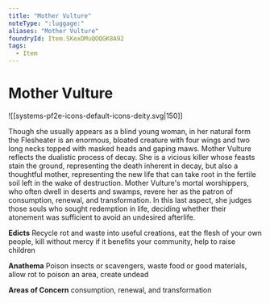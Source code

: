 ```yaml
---
title: "Mother Vulture"
noteType: ":luggage:"
aliases: "Mother Vulture"
foundryId: Item.SKexDMuQOQGK8A92
tags:
  - Item
---
```


# Mother Vulture
![[systems-pf2e-icons-default-icons-deity.svg|150]]

Though she usually appears as a blind young woman, in her natural form the Flesheater is an enormous, bloated creature with four wings and two long necks topped with masked heads and gaping maws. Mother Vulture reflects the dualistic process of decay. She is a vicious killer whose feasts stain the ground, representing the death inherent in decay, but also a thoughtful mother, representing the new life that can take root in the fertile soil left in the wake of destruction. Mother Vulture's mortal worshippers, who often dwell in deserts and swamps, revere her as the patron of consumption, renewal, and transformation. In this last aspect, she judges those souls who sought redemption in life, deciding whether their atonement was sufficient to avoid an undesired afterlife.

**Edicts** Recycle rot and waste into useful creations, eat the flesh of your own people, kill without mercy if it benefits your community, help to raise children

**Anathema** Poison insects or scavengers, waste food or good materials, allow rot to poison an area, create undead

**Areas of Concern** consumption, renewal, and transformation
